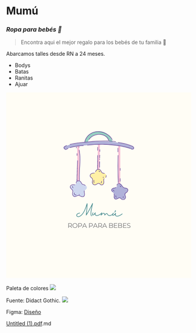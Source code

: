 # **Mumú**
### *Ropa para bebés 👶*

>Encontra aqui el mejor regalo para los bebés de tu familia 💟

Abarcamos talles desde RN a 24 meses.

+ Bodys
+ Batas
+ Ranitas
+ Ajuar
  
![](https://github.com/PpauTor/SofiTorres/blob/main/Mumú.png)



Paleta de colores
![](https://github.com/PpauTor/Torres-Mumu/blob/main/Paleta%20color.png2.png?raw=true)

Fuente: 
Didact Gothic.
![](https://fonts.google.com/specimen/Didact+Gothic?query=Didact+Gothic)

Figma:
[Diseño](https://www.figma.com/file/jZj79nXJJ0Sg5aGwtIeBiq/Untitled?type=design&node-id=0-1&mode=design&t=uGnG97BICmTbDxp1-0)

[Untitled (1).pdf](https://github.com/PpauTor/Torres-Mumu/files/12734042/Untitled.1.pdf).md



